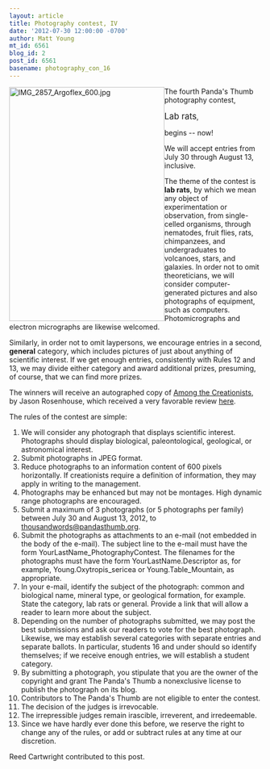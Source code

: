 ```yaml
---
layout: article
title: Photography contest, IV
date: '2012-07-30 12:00:00 -0700'
author: Matt Young
mt_id: 6561
blog_id: 2
post_id: 6561
basename: photography_con_16
---
```

<img src="http://pandasthumb.org/IMG_2857_Argoflex_600.jpg" alt="IMG_2857_Argoflex_600.jpg" width="308" height="464" style="float:left;" />


The fourth Panda's Thumb photography contest, 

<big>Lab rats</big>,

begins -- now!

We will accept entries from July 30 through August 13, inclusive.

The theme of the contest is **lab rats**, by which we mean any object of experimentation or observation, from single-celled organisms, through nematodes, fruit flies, rats, chimpanzees, and undergraduates to volcanoes, stars, and galaxies. In order not to omit theoreticians, we will consider computer-generated pictures and also photographs of equipment, such as computers. Photomicrographs and electron micrographs are likewise welcomed.

Similarly, in order not to omit laypersons, we encourage entries in a second, **general** category, which includes pictures of just about anything of scientific interest. If we get enough entries, consistently with Rules 12 and 13, we may divide either category and award additional prizes, presuming, of course, that we can find more prizes.

The winners will receive an autographed copy of [Among the Creationists](http://www.amazon.com/Among-Creationists-Dispatches-Anti-Evolutionist-Front/dp/0199744637), by Jason Rosenhouse, which received a very favorable review [here]( http://pandasthumb.org/archives/2012/07/among-the-creat.html).

The rules of the contest are simple:


1. We will consider any photograph that displays scientific interest. Photographs should display biological, paleontological, geological, or astronomical interest.
1. Submit photographs in JPEG format. 
1. Reduce photographs to an information content of 600 pixels horizontally. If creationists require a definition of information, they may apply in writing to the management.
1. Photographs may be enhanced but may not be montages. High dynamic range photographs are encouraged.
1. Submit a maximum of 3 photographs (or 5 photographs per family) between July 30 and August 13, 2012, to thousandwords@pandasthumb.org. 
1. Submit the photographs as attachments to an e-mail (not embedded in the body of the e-mail). The subject line to the e-mail must have the form YourLastName_PhotographyContest. The filenames for the photographs must have the form YourLastName.Descriptor as, for example, Young.Oxytropis_sericea or Young.Table_Mountain, as appropriate. 
1. In your e-mail, identify the subject of the photograph: common and biological name, mineral type, or geological formation, for example. State the category, lab rats or general. Provide a link that will allow a reader to learn more about the subject.
1. Depending on the number of photographs submitted, we may post the best submissions and ask our readers to vote for the best photograph. Likewise, we may establish several categories with separate entries and separate ballots. In particular, students 16 and under should so identify themselves; if we receive enough entries, we will establish a student category.
1. By submitting a photograph, you stipulate that you are the owner of the copyright and grant The Panda's Thumb a nonexclusive license to publish the photograph on its blog.
1. Contributors to The Panda's Thumb are not eligible to enter the contest.
1. The decision of the judges is irrevocable.
1. The irrepressible judges remain irascible, irreverent, and irredeemable.
1. Since we have hardly ever done this before, we reserve the right to change any of the rules, or add or subtract rules at any time at our discretion.



Reed Cartwright contributed to this post.
